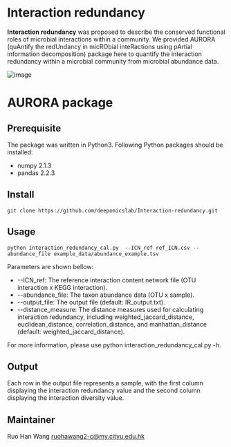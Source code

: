 # Interaction redundancy
**Interaction redundancy** was proposed to describe the conserved functional roles of microbial interactions within a community. We provided AURORA (quAntify the redUndancy in micRObial inteRactions using pArtial information decomposition) package here to quantify the interaction redundancy within a microbial community from microbial abundance data.


![image](https://github.com/deepomicslab/Interaction-redundancy/blob/main/pipeline.png)

# AURORA package
## Prerequisite
The package was written in Python3. Following Python packages should be installed:
+ numpy 2.1.3
+ pandas 2.2.3

## Install
```shell
git clone https://github.com/deepomicslab/Interaction-redundancy.git
```

## Usage
```shell
python interaction_redundancy_cal.py  --ICN_ref ref_ICN.csv --abundance_file example_data/abundance_example.tsv
```
Parameters are shown bellow:

+ --ICN\_ref:	The reference interaction content network file (OTU interaction x KEGG interaction).	
+ --abundance\_file:	The taxon abundance data (OTU x sample).
+ --output\_file:	The output file (default: IR_output.txt).
+ --distance\_measure:	The distance measures used for calculating interaction redundancy, including
                        weighted\_jaccard\_distance, euclidean\_distance, correlation\_distance, and
                        manhattan\_distance (default: weighted\_jaccard\_distance).

For more information, please use python interaction_redundancy_cal.py -h. 

## Output
Each row in the output file represents a sample, with the first column displaying the interaction redundancy value and the second column displaying the interaction diversity value.

## Maintainer
Ruo Han Wang ruohawang2-c@my.cityu.edu.hk
